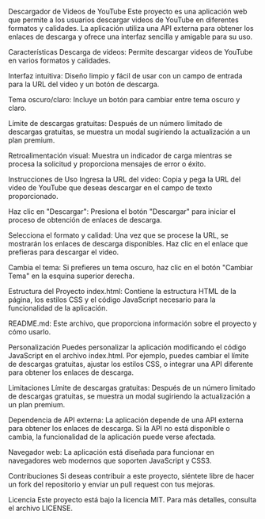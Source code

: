 Descargador de Videos de YouTube
Este proyecto es una aplicación web que permite a los usuarios descargar videos de YouTube en diferentes formatos y calidades. La aplicación utiliza una API externa para obtener los enlaces de descarga y ofrece una interfaz sencilla y amigable para su uso.

Características
Descarga de videos: Permite descargar videos de YouTube en varios formatos y calidades.

Interfaz intuitiva: Diseño limpio y fácil de usar con un campo de entrada para la URL del video y un botón de descarga.

Tema oscuro/claro: Incluye un botón para cambiar entre tema oscuro y claro.

Límite de descargas gratuitas: Después de un número limitado de descargas gratuitas, se muestra un modal sugiriendo la actualización a un plan premium.

Retroalimentación visual: Muestra un indicador de carga mientras se procesa la solicitud y proporciona mensajes de error o éxito.

Instrucciones de Uso
Ingresa la URL del video: Copia y pega la URL del video de YouTube que deseas descargar en el campo de texto proporcionado.

Haz clic en "Descargar": Presiona el botón "Descargar" para iniciar el proceso de obtención de enlaces de descarga.

Selecciona el formato y calidad: Una vez que se procese la URL, se mostrarán los enlaces de descarga disponibles. Haz clic en el enlace que prefieras para descargar el video.

Cambia el tema: Si prefieres un tema oscuro, haz clic en el botón "Cambiar Tema" en la esquina superior derecha.

Estructura del Proyecto
index.html: Contiene la estructura HTML de la página, los estilos CSS y el código JavaScript necesario para la funcionalidad de la aplicación.

README.md: Este archivo, que proporciona información sobre el proyecto y cómo usarlo.

Personalización
Puedes personalizar la aplicación modificando el código JavaScript en el archivo index.html. Por ejemplo, puedes cambiar el límite de descargas gratuitas, ajustar los estilos CSS, o integrar una API diferente para obtener los enlaces de descarga.

Limitaciones
Límite de descargas gratuitas: Después de un número limitado de descargas gratuitas, se muestra un modal sugiriendo la actualización a un plan premium.

Dependencia de API externa: La aplicación depende de una API externa para obtener los enlaces de descarga. Si la API no está disponible o cambia, la funcionalidad de la aplicación puede verse afectada.

Navegador web: La aplicación está diseñada para funcionar en navegadores web modernos que soporten JavaScript y CSS3.

Contribuciones
Si deseas contribuir a este proyecto, siéntete libre de hacer un fork del repositorio y enviar un pull request con tus mejoras.

Licencia
Este proyecto está bajo la licencia MIT. Para más detalles, consulta el archivo LICENSE.

